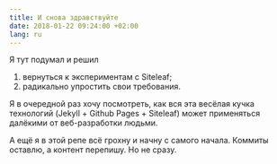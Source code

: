 ```yaml
---
title: И снова здравствуйте
date: 2018-01-22 09:24:00 +02:00
lang: ru
---
```


Я тут подумал и решил

1. вернуться к экспериментам с Siteleaf;
2. радикально упростить свои требования.

Я в очередной раз хочу посмотреть, как вся эта весёлая кучка технологий (Jekyll + Github Pages + Siteleaf) может применяться далёкими от веб-разработки людьми.

А ещё я в этой репе всё грохну и начну с самого начала. Коммиты оставлю, а контент перепишу. Но не сразу.
